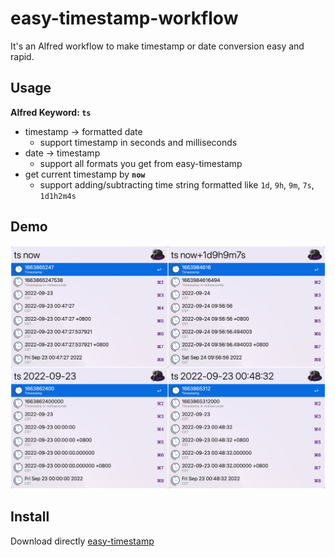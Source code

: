 # easy-timestamp-workflow
It's an Alfred workflow to make timestamp or date conversion easy and rapid.

## Usage
**Alfred Keyword: `ts`**

- timestamp -> formatted date
  - support timestamp in seconds and milliseconds
- date -> timestamp
  - support all formats you get from easy-timestamp
- get current timestamp by **`now`**
  - support adding/subtracting time string formatted like `1d`, `9h`, `9m`, `7s`, `1d1h2m4s`

## Demo
![Demo](./demo.png)

## Install
Download directly [easy-timestamp](https://github.com/swxu/easy-timestamp-workflow/raw/main/easy-timestamp.alfredworkflow)
